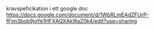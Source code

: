 kravspeficikation i ett google doc https://docs.google.com/document/d/1WbRLmEAdZFUrP-fFjm3bob9joYe1HFXAQXAk9laZ0k4/edit?usp=sharing
